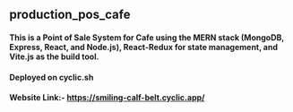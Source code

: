 ## production_pos_cafe
#### This is a Point of Sale System for Cafe using the MERN stack (MongoDB, Express, React, and Node.js), React-Redux for state management, and Vite.js as the build tool.
#### Deployed on cyclic.sh
#### Website Link:- https://smiling-calf-belt.cyclic.app/
